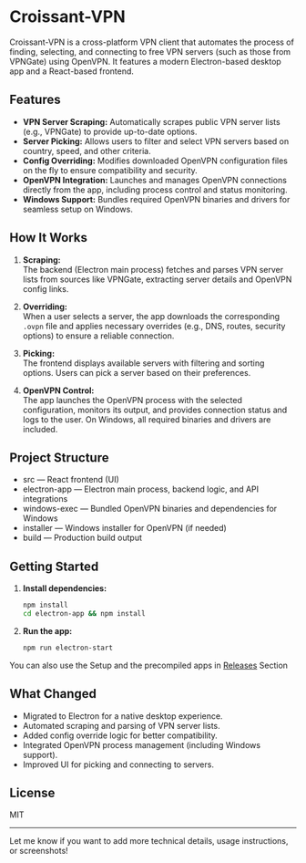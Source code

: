 # Croissant-VPN

Croissant-VPN is a cross-platform VPN client that automates the process of finding, selecting, and connecting to free VPN servers (such as those from VPNGate) using OpenVPN. It features a modern Electron-based desktop app and a React-based frontend.

## Features

- **VPN Server Scraping:** Automatically scrapes public VPN server lists (e.g., VPNGate) to provide up-to-date options.
- **Server Picking:** Allows users to filter and select VPN servers based on country, speed, and other criteria.
- **Config Overriding:** Modifies downloaded OpenVPN configuration files on the fly to ensure compatibility and security.
- **OpenVPN Integration:** Launches and manages OpenVPN connections directly from the app, including process control and status monitoring.
- **Windows Support:** Bundles required OpenVPN binaries and drivers for seamless setup on Windows.

## How It Works

1. **Scraping:**  
   The backend (Electron main process) fetches and parses VPN server lists from sources like VPNGate, extracting server details and OpenVPN config links.

2. **Overriding:**  
   When a user selects a server, the app downloads the corresponding `.ovpn` file and applies necessary overrides (e.g., DNS, routes, security options) to ensure a reliable connection.

3. **Picking:**  
   The frontend displays available servers with filtering and sorting options. Users can pick a server based on their preferences.

4. **OpenVPN Control:**  
   The app launches the OpenVPN process with the selected configuration, monitors its output, and provides connection status and logs to the user. On Windows, all required binaries and drivers are included.

## Project Structure

- src — React frontend (UI)
- electron-app — Electron main process, backend logic, and API integrations
- windows-exec — Bundled OpenVPN binaries and dependencies for Windows
- installer — Windows installer for OpenVPN (if needed)
- build — Production build output

## Getting Started

1. **Install dependencies:**
   ```sh
   npm install
   cd electron-app && npm install
   ```

2. **Run the app:**
   ```sh
   npm run electron-start
   ```
You can also use the Setup and the precompiled apps in [Releases](https://github.com/Croissant-API/Croissant-VPN/releases) Section

## What Changed

- Migrated to Electron for a native desktop experience.
- Automated scraping and parsing of VPN server lists.
- Added config override logic for better compatibility.
- Integrated OpenVPN process management (including Windows support).
- Improved UI for picking and connecting to servers.

## License

MIT

---

Let me know if you want to add more technical details, usage instructions, or screenshots!